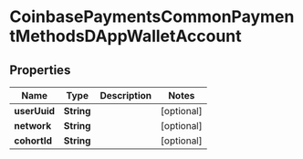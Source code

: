 
# CoinbasePaymentsCommonPaymentMethodsDAppWalletAccount

## Properties
Name | Type | Description | Notes
------------ | ------------- | ------------- | -------------
**userUuid** | **String** |  |  [optional]
**network** | **String** |  |  [optional]
**cohortId** | **String** |  |  [optional]



